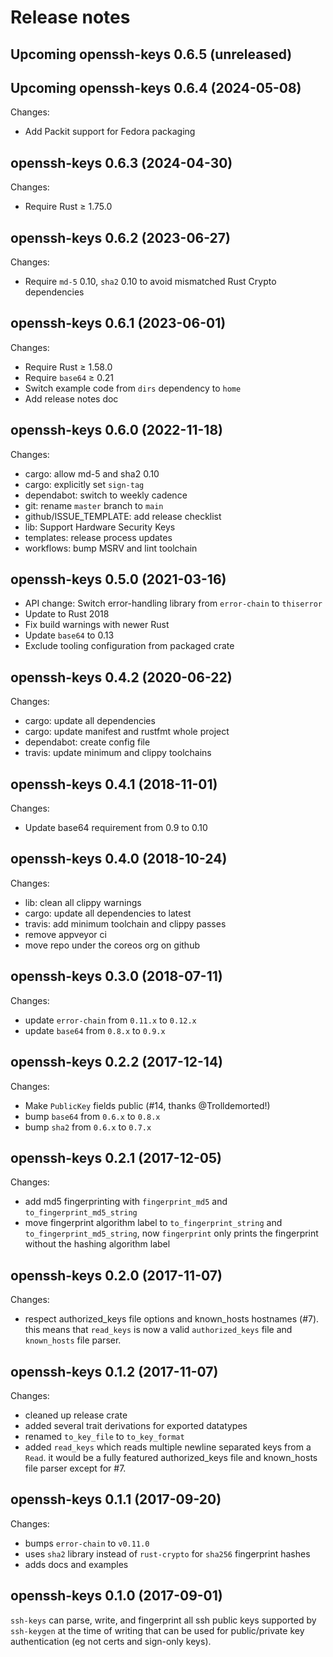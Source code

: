 # Release notes

## Upcoming openssh-keys 0.6.5 (unreleased)


## Upcoming openssh-keys 0.6.4 (2024-05-08)

Changes:

- Add Packit support for Fedora packaging


## openssh-keys 0.6.3 (2024-04-30)

Changes:

 - Require Rust ≥ 1.75.0

## openssh-keys 0.6.2 (2023-06-27)

Changes:

- Require `md-5` 0.10, `sha2` 0.10 to avoid mismatched Rust Crypto dependencies


## openssh-keys 0.6.1 (2023-06-01)

Changes:

- Require Rust ≥ 1.58.0
- Require `base64` ≥ 0.21
- Switch example code from `dirs` dependency to `home`
- Add release notes doc


## openssh-keys 0.6.0 (2022-11-18)

Changes:

- cargo: allow md-5 and sha2 0.10
- cargo: explicitly set `sign-tag` 
- dependabot: switch to weekly cadence
- git: rename `master` branch to `main`
- github/ISSUE_TEMPLATE: add release checklist
- lib: Support Hardware Security Keys
- templates: release process updates
- workflows: bump MSRV and lint toolchain


## openssh-keys 0.5.0 (2021-03-16)

- API change: Switch error-handling library from `error-chain` to `thiserror`
- Update to Rust 2018
- Fix build warnings with newer Rust
- Update `base64` to 0.13
- Exclude tooling configuration from packaged crate


## openssh-keys 0.4.2 (2020-06-22)

Changes:

- cargo: update all dependencies
- cargo: update manifest and rustfmt whole project
- dependabot: create config file
- travis: update minimum and clippy toolchains


## openssh-keys 0.4.1 (2018-11-01)

Changes:

- Update base64 requirement from 0.9 to 0.10


## openssh-keys 0.4.0 (2018-10-24)

Changes:

- lib: clean all clippy warnings
- cargo: update all dependencies to latest
- travis: add minimum toolchain and clippy passes
- remove appveyor ci
- move repo under the coreos org on github


## openssh-keys 0.3.0 (2018-07-11)

Changes:

- update `error-chain` from `0.11.x` to `0.12.x`
- update `base64` from `0.8.x` to `0.9.x`


## openssh-keys 0.2.2 (2017-12-14)

Changes:

- Make `PublicKey` fields public (#14, thanks @Trolldemorted!)
- bump `base64` from `0.6.x` to `0.8.x`
- bump `sha2` from `0.6.x` to `0.7.x`


## openssh-keys 0.2.1 (2017-12-05)

Changes:

- add md5 fingerprinting with `fingerprint_md5` and `to_fingerprint_md5_string`
- move fingerprint algorithm label to `to_fingerprint_string` and `to_fingerprint_md5_string`, now `fingerprint` only prints the fingerprint without the hashing algorithm label


## openssh-keys 0.2.0 (2017-11-07)

Changes:

- respect authorized_keys file options and known_hosts hostnames (#7). this means that `read_keys` is now a valid `authorized_keys` file and `known_hosts` file parser.


## openssh-keys 0.1.2 (2017-11-07)

Changes:

- cleaned up release crate
- added several trait derivations for exported datatypes
- renamed `to_key_file` to `to_key_format`
- added `read_keys` which reads multiple newline separated keys from a `Read`. it would be a fully featured authorized_keys file and known_hosts file parser except for #7. 


## openssh-keys 0.1.1 (2017-09-20)

Changes:

- bumps `error-chain` to `v0.11.0`
- uses `sha2` library instead of `rust-crypto` for `sha256` fingerprint hashes
- adds docs and examples


## openssh-keys 0.1.0 (2017-09-01)

`ssh-keys` can parse, write, and fingerprint all ssh public keys supported by `ssh-keygen` at the time of writing that can be used for public/private key authentication (eg not certs and sign-only keys). 
